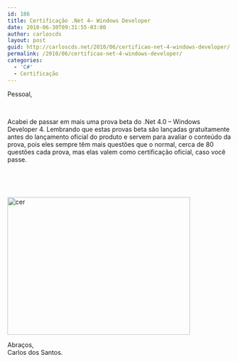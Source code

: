 ```yaml
---
id: 186
title: Certificação .Net 4– Windows Developer
date: 2010-06-30T09:31:55-03:00
author: carloscds
layout: post
guid: http://carloscds.net/2010/06/certificao-net-4-windows-developer/
permalink: /2010/06/certificao-net-4-windows-developer/
categories:
  - 'C#'
  - Certificação
---
```

Pessoal,

&#160;

Acabei de passar em mais uma prova beta do .Net 4.0 – Windows Developer 4. Lembrando que estas provas beta são lançadas gratuitamente antes do lançamento oficial do produto e servem para avaliar o conteúdo da prova, pois eles sempre têm mais questões que o normal, cerca de 80 questões cada prova, mas elas valem como certificação oficial, caso você passe.

&#160;

&#160;

[<img style="border-bottom: 0px; border-left: 0px; display: inline; border-top: 0px; border-right: 0px" class="wlDisabledImage" title="cer" border="0" alt="cer" src="http://carloscds.net/wp-content/uploads/2010/06/cer_thumb1.png" width="411" height="309" />](http://carloscds.net/wp-content/uploads/2010/06/cer1.png)

Abraços,  
Carlos dos Santos.